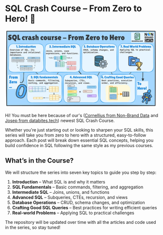 # SQL Crash Course – From Zero to Hero! 🚀

![SQL Crash Course](image/sql_crash_course.jpg)

Hi! You must be here because of our's ([Cornellius from Non-Brand Data](https://www.nb-data.com/) and [Josep from databites.tech](https://www.databites.tech/)) newest SQL Crash Course.

Whether you're just starting out or looking to sharpen your SQL skills, this series will take you from zero to hero with a structured, easy-to-follow approach. Each post will break down essential SQL concepts, helping you build confidence in SQL following the same style as my previous courses.

## What’s in the Course?

We will structure the series into seven key topics to guide you step by step:

1. **Introduction** – What SQL is and why it matters
2. **SQL Fundamentals** – Basic commands, filtering, and aggregation
3. **Intermediate SQL** – Joins, unions, and functions
4. **Advanced SQL** – Subqueries, CTEs, recursion, and views
5. **Database Operations** – CRUD, schema changes, and optimization
6. **Crafting Good SQL Queries** – Best practices for writing efficient queries
7. **Real-world Problems** – Applying SQL to practical challenges

The repository will be updated over time with all the articles and code used in the series, so stay tuned!
